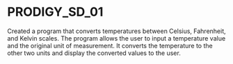 # PRODIGY_SD_01
Created a program that converts temperatures between Celsius, Fahrenheit, and Kelvin scales. The program allows the user to input a temperature value and the original unit of measurement. It converts the temperature to the other two units and display the converted values to the user.
